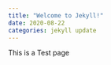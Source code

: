 ```yaml
---
title: "Welcome to Jekyll!"
date: 2020-08-22
categories: jekyll update
---
```


This is a Test page
